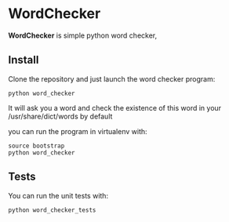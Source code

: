 WordChecker
===========

**WordChecker** is simple python word checker,


Install
-------
Clone the repository and just launch the word checker program:

    python word_checker

It will ask you a word and check the existence of this word in your /usr/share/dict/words by default

you can run the program in virtualenv with:

    source bootstrap
    python word_checker


Tests
-------

You can run the unit tests with:

    python word_checker_tests


